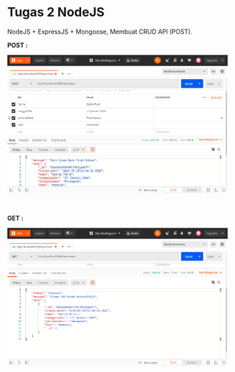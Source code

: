 # Tugas 2 NodeJS

NodeJS + ExpressJS + Mongoose, Membuat CRUD API (POST).

**POST :**
<br>
<p align="center"><img src="screen/post.png" alt="" width="700"/></div></p>

<br>

**GET :**
<br>
<p align="center"><img src="screen/get.png" alt="" width="700"/></div></p>
